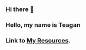 ### Hi there 👋

### Hello, my name is Teagan

### Link to [My Resources](https://github.com/Frunke/my_resources).
